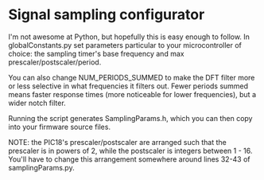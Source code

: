# Signal sampling configurator

I'm not awesome at Python, but hopefully this is easy enough to follow. In globalConstants.py set parameters particular to your microcontroller of choice: the sampling timer's base frequency and max prescaler/postscaler/period.

You can also change NUM_PERIODS_SUMMED to make the DFT filter more or less selective in what frequencies it filters out. Fewer periods summed means faster response times (more noticeable for lower frequencies), but a wider notch filter.

Running the script generates SamplingParams.h, which you can then copy into your firmware source files.

NOTE: the PIC18's prescaler/postscaler are arranged such that the prescaler is in powers of 2, while the postscaler is integers between 1 - 16. You'll have to change this arrangement somewhere around lines 32-43 of samplingParams.py.